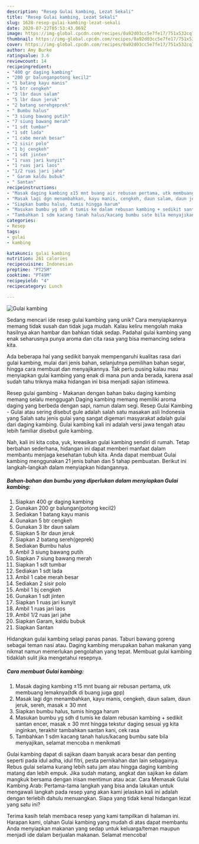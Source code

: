 ```yaml
---
description: "Resep Gulai kambing, Lezat Sekali"
title: "Resep Gulai kambing, Lezat Sekali"
slug: 1628-resep-gulai-kambing-lezat-sekali
date: 2020-07-22T05:53:43.069Z
image: https://img-global.cpcdn.com/recipes/0a92d03cc5e7fe17/751x532cq70/gulai-kambing-foto-resep-utama.jpg
thumbnail: https://img-global.cpcdn.com/recipes/0a92d03cc5e7fe17/751x532cq70/gulai-kambing-foto-resep-utama.jpg
cover: https://img-global.cpcdn.com/recipes/0a92d03cc5e7fe17/751x532cq70/gulai-kambing-foto-resep-utama.jpg
author: Amy Burke
ratingvalue: 3.6
reviewcount: 14
recipeingredient:
- "400 gr daging kambing"
- "200 gr balunganpotong kecil2"
- "1 batang kayu manis"
- "5 btr cengkeh"
- "3 lbr daun salam"
- "5 lbr daun jeruk"
- "2 batang serehgeprek"
- " Bumbu halus"
- "3 siung bawang putih"
- "7 siung bawang merah"
- "1 sdt tumbar"
- "1 sdt lada"
- "1 cabe merah besar"
- "2 sisir polo"
- "1 bj cengkeh"
- "1 sdt jinten"
- "1 ruas jari kunyit"
- "1 ruas jari laos"
- "1/2 ruas jari jahe"
- " Garam kaldu bubuk"
- " Santan"
recipeinstructions:
- "Masak daging kambing ±15 mnt buang air rebusan pertama, utk membuang lemaknya(tdk di buang juga gpp)"
- "Masak lagi dgn menambahkan, kayu manis, cengkeh, daun salam, daun jeruk, sereh, masak ± 30 mnt"
- "Siapkan bumbu halus, tumis hingga harum"
- "Masukan bumbu yg sdh d tumis ke dalam rebusan kambing + sedikit santan encer, masak ± 30 mnt hingga tekstur daging sesuai yg kita inginkan, terakhir tambahkan santan kani, cek rasa"
- "Tambahkan 1 sdm kacang tanah halus/kacang bumbu sate bila menyajikan, selamat mencoba n menikmati"
categories:
- Resep
tags:
- gulai
- kambing

katakunci: gulai kambing 
nutrition: 261 calories
recipecuisine: Indonesian
preptime: "PT25M"
cooktime: "PT49M"
recipeyield: "4"
recipecategory: Lunch

---
```



![Gulai kambing](https://img-global.cpcdn.com/recipes/0a92d03cc5e7fe17/751x532cq70/gulai-kambing-foto-resep-utama.jpg)

Sedang mencari ide resep gulai kambing yang unik? Cara menyiapkannya memang tidak susah dan tidak juga mudah. Kalau keliru mengolah maka hasilnya akan hambar dan bahkan tidak sedap. Padahal gulai kambing yang enak seharusnya punya aroma dan cita rasa yang bisa memancing selera kita.

Ada beberapa hal yang sedikit banyak mempengaruhi kualitas rasa dari gulai kambing, mulai dari jenis bahan, selanjutnya pemilihan bahan segar, hingga cara membuat dan menyajikannya. Tak perlu pusing kalau mau menyiapkan gulai kambing yang enak di mana pun anda berada, karena asal sudah tahu triknya maka hidangan ini bisa menjadi sajian istimewa.

Resep gulai gambing - Makanan dengan bahan baku daging kambing memang selalu menggugah Daging kambing memang memiliki aroma daging yang berbeda dengan sapi, namun dalam segi. Resep Gulai Kambing - Gulai atau sering disebut gule adalah salah satu masakan asli Indonesia yang Salah satu jenis gulai yang sangat digemari masyarakat adalah gulai dari daging kambing. Gulai kambing kali ini adalah versi jawa tengah atau lebih familiar disebut gule kambing.


Nah, kali ini kita coba, yuk, kreasikan gulai kambing sendiri di rumah. Tetap berbahan sederhana, hidangan ini dapat memberi manfaat dalam membantu menjaga kesehatan tubuh kita. Anda dapat membuat Gulai kambing menggunakan 21 jenis bahan dan 5 tahap pembuatan. Berikut ini langkah-langkah dalam menyiapkan hidangannya.

<!--inarticleads1-->

##### Bahan-bahan dan bumbu yang diperlukan dalam menyiapkan Gulai kambing:

1. Siapkan 400 gr daging kambing
1. Gunakan 200 gr balungan(potong kecil2)
1. Sediakan 1 batang kayu manis
1. Gunakan 5 btr cengkeh
1. Gunakan 3 lbr daun salam
1. Siapkan 5 lbr daun jeruk
1. Siapkan 2 batang sereh(geprek)
1. Sediakan  Bumbu halus
1. Ambil 3 siung bawang putih
1. Siapkan 7 siung bawang merah
1. Siapkan 1 sdt tumbar
1. Sediakan 1 sdt lada
1. Ambil 1 cabe merah besar
1. Sediakan 2 sisir polo
1. Ambil 1 bj cengkeh
1. Gunakan 1 sdt jinten
1. Siapkan 1 ruas jari kunyit
1. Ambil 1 ruas jari laos
1. Ambil 1/2 ruas jari jahe
1. Siapkan  Garam, kaldu bubuk
1. Siapkan  Santan


Hidangkan gulai kambing selagi panas panas. Taburi bawang goreng sebagai teman nasi atau. Daging kambing merupakan bahan makanan yang nikmat namun memerlukan pengolahan yang tepat. Membuat gulai kambing tidaklah sulit jika mengetahui resepnya. 

<!--inarticleads2-->

##### Cara membuat Gulai kambing:

1. Masak daging kambing ±15 mnt buang air rebusan pertama, utk membuang lemaknya(tdk di buang juga gpp)
1. Masak lagi dgn menambahkan, kayu manis, cengkeh, daun salam, daun jeruk, sereh, masak ± 30 mnt
1. Siapkan bumbu halus, tumis hingga harum
1. Masukan bumbu yg sdh d tumis ke dalam rebusan kambing + sedikit santan encer, masak ± 30 mnt hingga tekstur daging sesuai yg kita inginkan, terakhir tambahkan santan kani, cek rasa
1. Tambahkan 1 sdm kacang tanah halus/kacang bumbu sate bila menyajikan, selamat mencoba n menikmati


Gulai kambing dapat di sajikan daam banyak acara besar dan penting seperti pada idul adha, idul fitri, pesta pernikahan dan lain sebagainya. Rebus gulai selama kurang lebih satu jam atau hingga daging kambing matang dan lebih empuk. Jika sudah matang, angkat dan sajikan ke dalam mangkuk bersama dengan irisan mentimun atau acar. Cara Memasak Gulai Kambing Arab: Pertama-tama langkah yang bisa anda lakukan untuk mengawali langkah pada resep yang akan kami jelaskan kali ini adalah dengan terlebih dahulu menuangkan. Siapa yang tidak kenal hidangan lezat yang satu ini? 

Terima kasih telah membaca resep yang kami tampilkan di halaman ini. Harapan kami, olahan Gulai kambing yang mudah di atas dapat membantu Anda menyiapkan makanan yang sedap untuk keluarga/teman maupun menjadi ide dalam berjualan makanan. Selamat mencoba!
